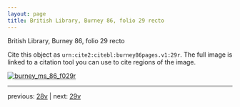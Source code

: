 ```yaml
---
layout: page
title: British Library, Burney 86, folio 29 recto
---
```


British Library, Burney 86, folio 29 recto

Cite this object as `urn:cite2:citebl:burney86pages.v1:29r`.  The full image is linked to a citation tool you can use to cite regions of the image.

[![burney_ms_86_f029r](http://www.homermultitext.org/iipsrv?IIIF=/project/homer/pyramidal/deepzoom/citebl/burney86imgs/v1/burney_ms_86_f029r.tif/full/800,/0/default.jpg)](http://www.homermultitext.org/ict2/?urn=urn:cite2:citebl:burney86imgs.v1:burney_ms_86_f029r) 

---

previous:  [28v](../28v/) | next: [29v](../29v/)